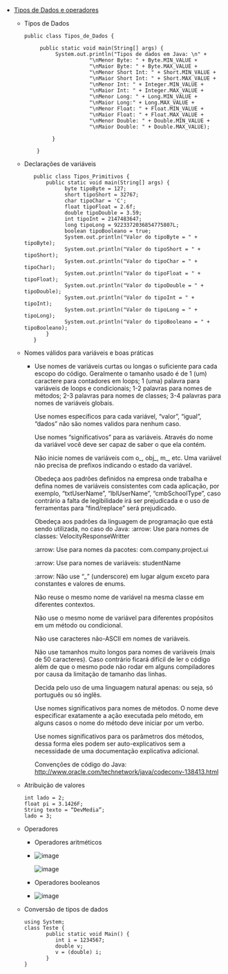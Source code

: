 * [Tipos de Dados e operadores](03.md)
  * Tipos de Dados
    ```
    public class Tipos_de_Dados {

         public static void main(String[] args) {
              System.out.println("Tipos de dados em Java: \n" +
                         "\nMenor Byte: " + Byte.MIN_VALUE +
                         "\nMaior Byte: " + Byte.MAX_VALUE +
                         "\nMenor Short Int: " + Short.MIN_VALUE +
                         "\nMaior Short Int: " + Short.MAX_VALUE +
                         "\nMenor Int: " + Integer.MIN_VALUE +
                         "\nMaior Int: " + Integer.MAX_VALUE +
                         "\nMenor Long: " + Long.MIN_VALUE +
                         "\nMaior Long:" + Long.MAX_VALUE +
                         "\nMenor Float: " + Float.MIN_VALUE +
                         "\nMaior Float: " + Float.MAX_VALUE +
                         "\nMenor Double: " + Double.MIN_VALUE +
                         "\nMaior Double: " + Double.MAX_VALUE);

             }

        }
    ```

  * Declarações de variáveis
    ```
       public class Tipos_Primitivos {
           public static void main(String[] args) {
                 byte tipoByte = 127;
                 short tipoShort = 32767;
                 char tipoChar = 'C';
                 float tipoFloat = 2.6f;
                 double tipoDouble = 3.59;
                 int tipoInt = 2147483647;
                 long tipoLong = 9223372036854775807L;
                 boolean tipoBooleano = true;
                 System.out.println("Valor do tipoByte = " + tipoByte);
                 System.out.println("Valor do tipoShort = " + tipoShort);
                 System.out.println("Valor do tipoChar = " + tipoChar);
                 System.out.println("Valor do tipoFloat = " + tipoFloat);
                 System.out.println("Valor do tipoDouble = " + tipoDouble);
                 System.out.println("Valor do tipoInt = " + tipoInt);
                 System.out.println("Valor do tipoLong = " + tipoLong);
                 System.out.println("Valor do tipoBooleano = " + tipoBooleano);
           }
       }
    ```

  * Nomes válidos para variáveis e boas práticas 
    - Use nomes de variáveis curtas ou longas o suficiente para cada escopo do código. Geralmente o tamanho usado é de 1 (um) caractere para contadores em loops; 1 (uma) palavra para variáveis de loops e condicionais; 1-2 palavras para nomes de métodos; 2-3 palavras para nomes de classes; 3-4 palavras para nomes de variáveis globais.

      Use nomes específicos para cada variável, “valor”, “igual”, “dados” não são nomes validos para nenhum caso.

      Use nomes “significativos” para as variáveis. Através do nome da variável você deve ser capaz de saber o que ela contém.

      Não inicie nomes de variáveis com o_, obj_, m_, etc. Uma variável não precisa de prefixos indicando o estado da variável.

      Obedeça aos padrões definidos na empresa onde trabalha e defina nomes de variáveis consistentes com cada aplicação, por exemplo, “txtUserName”, “lblUserName”, “cmbSchoolType”, caso contrário a falta de legibilidade irá ser prejudicada e o uso de ferramentas para “find/replace” será prejudicado.

      Obedeça aos padrões da linguagem de programação que está sendo utilizada, no caso do Java:
      :arrow: Use para nomes de classes: VelocityResponseWritter

      :arrow: Use para nomes da pacotes: com.company.project.ui

      :arrow: Use para nomes de variáveis: studentName

      :arrow: Não use “_” (underscore) em lugar algum exceto para constantes e valores de enums.

      Não reuse o mesmo nome de variável na mesma classe em diferentes contextos.

      Não use o mesmo nome de variável para diferentes propósitos em um método ou condicional.

      Não use caracteres não-ASCII em nomes de variáveis.

      Não use tamanhos muito longos para nomes de variáveis (mais de 50 caracteres). Caso contrário ficará difícil de ler o código além de que o mesmo pode não rodar em alguns compiladores por causa da limitação de tamanho das linhas.

      Decida pelo uso de uma linguagem natural apenas: ou seja, só português ou só inglês.

      Use nomes significativos para nomes de métodos. O nome deve especificar exatamente a ação executada pelo método, em alguns casos o nome do método deve iniciar por um verbo.

      Use nomes significativos para os parâmetros dos métodos, dessa forma eles podem ser auto-explicativos sem a necessidade de uma documentação explicativa adicional.

      Convenções de código do Java: http://www.oracle.com/technetwork/java/codeconv-138413.html 
  
  * Atribuição de valores
    ```
    int lado = 2;
    float pi = 3.1426F;
    String texto = “DevMedia”;
    lado = 3;
    ```
    
  * Operadores
    * Operadores aritméticos
    * 
      ![image](https://user-images.githubusercontent.com/78597253/188227853-b1fbeabb-56cc-4ef9-a46b-0b963fd8634a.png)
     
   
      ![image](https://user-images.githubusercontent.com/78597253/188228036-f01f1aae-7f96-4861-ad68-40259b45b274.png)
      
      
    * Operadores booleanos
    * 
      ![image](https://user-images.githubusercontent.com/78597253/188228248-a126c480-964c-4499-a07d-6ace4e6725ac.png)
      
     
  * Conversão de tipos de dados
    ```
    using System;
    class Teste {
           public static void Main() {
              int i = 1234567;
              double v;
              v = (double) i;
           }
    }
    ```
